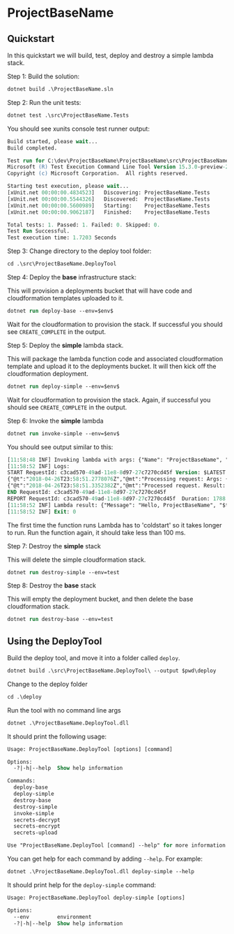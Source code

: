 # ProjectBaseName

## Quickstart

In this quickstart we will build, test, deploy and destroy a simple lambda stack.

Step 1: Build the solution:

```ps
dotnet build .\ProjectBaseName.sln
```

Step 2: Run the unit tests:

```ps
dotnet test .\src\ProjectBaseName.Tests
```

You should see xunits console test runner output:

```ps
Build started, please wait...
Build completed.

Test run for C:\dev\ProjectBaseName\ProjectBaseName\src\ProjectBaseName.Tests\bin\Debug\netcoreapp2.0\ProjectBaseName.Tests.dll(.NETCoreApp,Version=v2.0)
Microsoft (R) Test Execution Command Line Tool Version 15.3.0-preview-20170628-02
Copyright (c) Microsoft Corporation.  All rights reserved.

Starting test execution, please wait...
[xUnit.net 00:00:00.4834523]   Discovering: ProjectBaseName.Tests
[xUnit.net 00:00:00.5544326]   Discovered:  ProjectBaseName.Tests
[xUnit.net 00:00:00.5600989]   Starting:    ProjectBaseName.Tests
[xUnit.net 00:00:00.9062187]   Finished:    ProjectBaseName.Tests

Total tests: 1. Passed: 1. Failed: 0. Skipped: 0.
Test Run Successful.
Test execution time: 1.7203 Seconds
```

Step 3: Change directory to the deploy tool folder:

```ps
cd .\src\ProjectBaseName.DeployTool
```

Step 4: Deploy the **base** infrastructure stack:

This will provision a deployments bucket that will have code and cloudformation templates uploaded to it.

```ps
dotnet run deploy-base --env=$env$
```
Wait for the cloudformation to provision the stack. If successful you should see `CREATE_COMPLETE` in the output.

Step 5: Deploy the **simple** lambda stack.

This will package the lambda function code and associated cloudformation template and upload it to the deployments bucket. It will then kick off the cloudformation deployment.

```ps
dotnet run deploy-simple --env=$env$
```

Wait for cloudformation to provision the stack. Again, if successful you should see `CREATE_COMPLETE` in the output.

Step 6: Invoke the **simple** lambda

```ps
dotnet run invoke-simple --env=$env$
```

You should see output similar to this:

```ps
[11:58:48 INF] Invoking lambda with args: {"Name": "ProjectBaseName", "$type": "SimpleFunctionArgs"}
[11:58:52 INF] Logs:
START RequestId: c3cad570-49ad-11e8-8d97-27c7270cd45f Version: $LATEST
{"@t":"2018-04-26T23:58:51.2778076Z","@mt":"Processing request: Args: {@args}","args":{"Name":"ProjectBaseName","$type":"SimpleFunctionArgs"}}
{"@t":"2018-04-26T23:58:51.3352382Z","@mt":"Processed request. Result: {@result}","result":{"Message":"Hello, ProjectBaseName","$type":"SimpleFunctionResult"}}
END RequestId: c3cad570-49ad-11e8-8d97-27c7270cd45f
REPORT RequestId: c3cad570-49ad-11e8-8d97-27c7270cd45f  Duration: 1788.86 ms    Billed Duration: 1800 ms        Memory Size: 512 MB     Max Memory Used: 83 MB
[11:58:52 INF] Lambda result: {"Message": "Hello, ProjectBaseName", "$type": "SimpleFunctionResult"}
[11:58:52 INF] Exit: 0
```

The first time the function runs Lambda has to 'coldstart' so it takes longer to run. Run the function again, it should take less than 100 ms.

Step 7: Destroy the **simple** stack

This will delete the simple cloudformation stack.

```ps
dotnet run destroy-simple --env=test
```

Step 8: Destroy the **base** stack

This will empty the deployment bucket, and then delete the base cloudformation stack.

```ps
dotnet run destroy-base --env=test
```

## Using the DeployTool

Build the deploy tool, and move it into a folder called `deploy`.

```ps
dotnet build .\src\ProjectBaseName.DeployTool\ --output $pwd\deploy
```

Change to the deploy folder
```ps
cd .\deploy
```

Run the tool with no command line args

```ps
dotnet .\ProjectBaseName.DeployTool.dll
```

It should print the following usage:

```ps
Usage: ProjectBaseName.DeployTool [options] [command]

Options:
  -?|-h|--help  Show help information

Commands:
  deploy-base
  deploy-simple
  destroy-base
  destroy-simple
  invoke-simple
  secrets-decrypt
  secrets-encrypt
  secrets-upload

Use "ProjectBaseName.DeployTool [command] --help" for more information about a command.
```

You can get help for each command by adding `--help`. For example:

```ps
dotnet .\ProjectBaseName.DeployTool.dll deploy-simple --help
```

It should print help for the `deploy-simple` command:

```ps
Usage: ProjectBaseName.DeployTool deploy-simple [options]

Options:
  --env         environment
  -?|-h|--help  Show help information

```